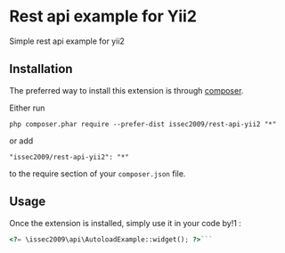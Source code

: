 Rest api example for Yii2
=========================
Simple rest api example for yii2

Installation
------------

The preferred way to install this extension is through [composer](http://getcomposer.org/download/).

Either run

```
php composer.phar require --prefer-dist issec2009/rest-api-yii2 "*"
```

or add

```
"issec2009/rest-api-yii2": "*"
```

to the require section of your `composer.json` file.


Usage
-----

Once the extension is installed, simply use it in your code by!1  :

```php
<?= \issec2009\api\AutoloadExample::widget(); ?>```